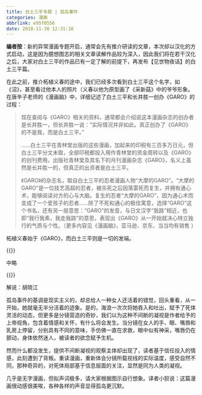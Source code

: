 ```yaml
---
title: 白土三平专题 | 孤岛事件
categories: 漫画
abbrlink: e95f0556
date: 2018-11-30 12:31:10
---
```

**编者按**：新的异常漫画专题开启，通常会先有推介研读的文章，本次却以汉化的方式启动，这是因为臆想图志的相关文章读解作品较为深入，因此我们将在若干汉化之后，大家对白土三平的作品已有一定了解的前提下，再发布【见世物夜话】的白土三平篇。

在此之前，推介柘植义春的途中，我们已经多次看到白土三平这个名字，如《沼》，甚至看过他本人的照片（义春以他为原型画了《采新菇》中的爷爷形象。在唐辛子老师的《漫画脑》中，详细记述了白土三平和长井胜一创办《GARO》的过程：

>现在查阅与《GARO》相关的资料，通常都会介绍说这本漫画杂志的创办者是长井胜一，但长井胜一说：“实际情况并非如此。真正创办了《GARO》的不是我，而是白土三平。”
>
>......白土三平在青林堂出版的这些漫画，加起来的印税有三百多万日元，但白土三平分文未取，全部印税都投入用作青林堂的资金周转以及《GARO》的创刊费用。出版社青林堂及其名下的月刊漫画杂志《GARO》，名义上虽然是长井胜一的，但真正的出资者是白土三平。
>
>《GARO》的杂志名，取自白土三平的忍者漫画人物“大摩的GARO”。“大摩的GARO”是一位技艺高超的忍者，被杀死之后因落雷死而复生，并拥有通心术，能够阅读对方的心与大脑。复生的忍者“大摩的GARO”，因为通心术而变成了一个爱孩子的忍者......除了不死和通心的极佳寓意，选择“GARO”这个书名，还有另一层意思：“GARO”的发音，与日文汉字“我路”相近，也即“我行我素，我走我路”的意思，表现出《GARO》从一开始就决心特立独行的气质与个性。（更多内容见《漫画脑》，亚马逊、京东、当当均有销售 ）

柘植义春始于《GARO》，而白土三平则是一切的发端。

{{<img src="https://ian2.oss-cn-hangzhou.aliyuncs.com/2018-11-30-043310.jpg" alt="">}}

中略

{{<img src="https://ian2.oss-cn-hangzhou.aliyuncs.com/2018-11-30-043404.jpg" alt="">}}

解说：胡晓江

孤岛事件的基调是现实主义的，却总给人一种女人还活着的错觉，回头重看，从一开始，她就毫无半分活着的迹象。是的，海浪一次次将她吞入和吐出，赋予了死体灵活的动态，但更多是分镜营造的奇妙，我们以为这种不间断的凝视是作者给予的上帝视角，包含着情感和关怀，有什么将会发生。当分镜在女人的手、眼、嘴唇和乳房上停留，分别具有不同的意味，手仿佛一直在求救，眼中似有神采，嘴唇仍在颤动，身体依然迷人，被读者的欲念赋予生机。

然而什么都没发生，提供不间断凝视的观察主体却出现了，读者基于信任投入的情感，此刻遭到了背叛。重读漫画，重新体会分镜所载视线的实际温度，感受自然不同，那种奇异的，对死体局部基于信息层面的关注，显然是同为人类的凝视。

几乎是无字漫画，但拟声词极多，请大家根据图示自行想象。译者小狈说：这篇漫画很动感很美唉，各种各样的声音显得孤岛更沉默。